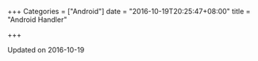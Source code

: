 +++
Categories = ["Android"]
date = "2016-10-19T20:25:47+08:00"
title = "Android Handler"

+++

<!--more-->

Updated on 2016-10-19

>